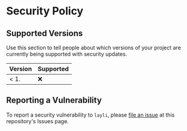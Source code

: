 # Security Policy

## Supported Versions

Use this section to tell people about which versions of your project are
currently being supported with security updates.

| Version | Supported |
| ------- | --------- |
| < 1.    | :x:       |

## Reporting a Vulnerability

To report a security vulnerability to `layli`,
please [file an issue](https://github.com/dnnrly/layli/issues/new?assignees=&labels=&template=bug_report.md&title=)
at this repository's Issues page.

